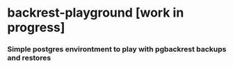 # backrest-playground [work in progress]
### Simple postgres environtment to play with pgbackrest  backups and restores
